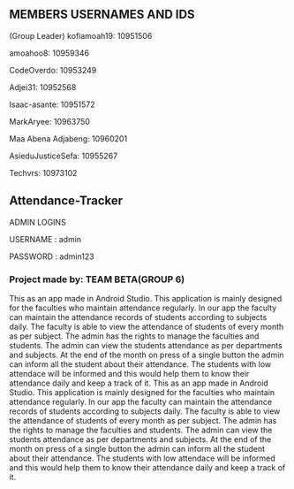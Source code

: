 ## MEMBERS USERNAMES AND IDS
(Group Leader) kofiamoah19:
10951506

amoahoo8: 
10959346

CodeOverdo:
10953249

Adjei31: 
10952568

Isaac-asante:
10951572

MarkAryee:
10963750

Maa Abena Adjabeng: 
10960201

AsieduJusticeSefa:
10955267

Techvrs:
10973102

## Attendance-Tracker

ADMIN LOGINS 

USERNAME : admin

PASSWORD : admin123




### Project made by: TEAM BETA(GROUP 6)
This as an app made in Android Studio. This application is mainly designed for the faculties who maintain attendance regularly.
 In our app the faculty can maintain the attendance records of students according to subjects daily. 
The faculty is able to view the attendance of students of every month as per subject. The admin has the rights to manage the faculties and students.
 The admin can view the students attendance as per departments and subjects. At the end of the month on press of a single button the admin can inform all the student about their attendance. The students with low attendace will be informed and this would help them to know their attendance daily and keep a track of it.
  This as an app made in Android Studio. 
This application is mainly designed for the faculties who maintain attendance regularly. In our app the faculty can maintain the attendance records of students according to subjects daily. The faculty is able to view the attendance of students of every month as per subject. The admin has the rights to manage the faculties and students. The admin can view the students attendance as per departments and subjects. At the end of the month on press of a single button the admin can inform all the student about their attendance. The students with low attendace will be informed and this would help them to know their attendance daily and keep a track of it.
